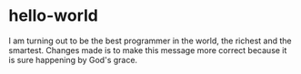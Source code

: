 # hello-world
I am turning out to be the best programmer in the world, the richest and the smartest.
Changes made is to make this message more correct because it is sure happening by God's grace.
